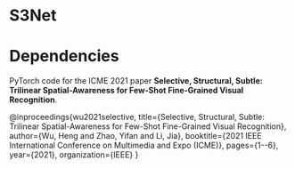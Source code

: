 # S3Net

# Dependencies


PyTorch code for the ICME 2021 paper **Selective, Structural, Subtle: Trilinear Spatial-Awareness for Few-Shot Fine-Grained Visual Recognition**.

























@inproceedings{wu2021selective,
  title={Selective, Structural, Subtle: Trilinear Spatial-Awareness for Few-Shot Fine-Grained Visual Recognition},
  author={Wu, Heng and Zhao, Yifan and Li, Jia},
  booktitle={2021 IEEE International Conference on Multimedia and Expo (ICME)},
  pages={1--6},
  year={2021},
  organization={IEEE}
}

